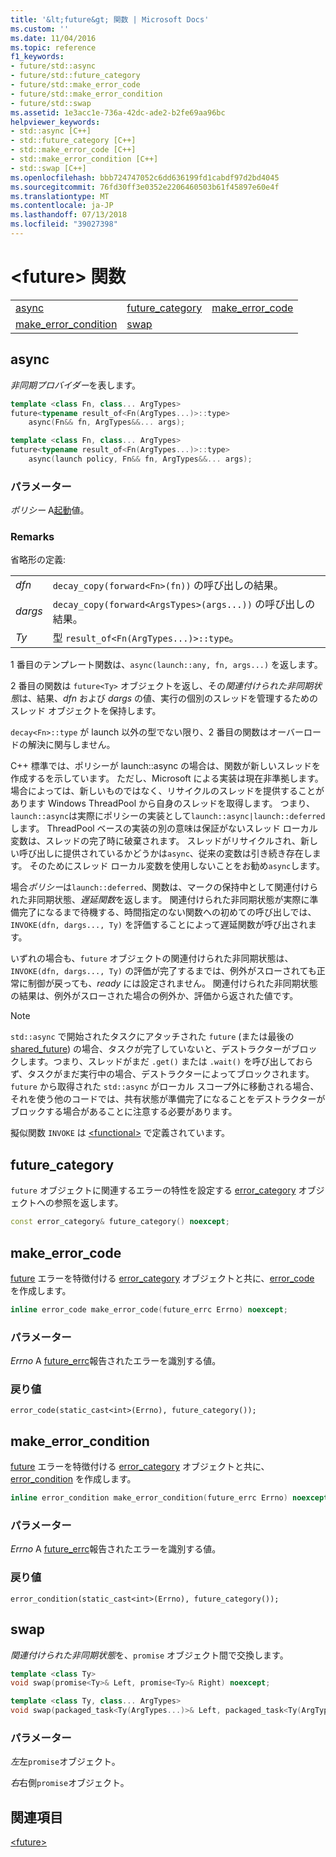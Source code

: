 ```yaml
---
title: '&lt;future&gt; 関数 | Microsoft Docs'
ms.custom: ''
ms.date: 11/04/2016
ms.topic: reference
f1_keywords:
- future/std::async
- future/std::future_category
- future/std::make_error_code
- future/std::make_error_condition
- future/std::swap
ms.assetid: 1e3acc1e-736a-42dc-ade2-b2fe69aa96bc
helpviewer_keywords:
- std::async [C++]
- std::future_category [C++]
- std::make_error_code [C++]
- std::make_error_condition [C++]
- std::swap [C++]
ms.openlocfilehash: bbb724747052c6dd636199fd1cabdf97d2bd4045
ms.sourcegitcommit: 76fd30ff3e0352e2206460503b61f45897e60e4f
ms.translationtype: MT
ms.contentlocale: ja-JP
ms.lasthandoff: 07/13/2018
ms.locfileid: "39027398"
---
```

# <a name="ltfuturegt-functions"></a>&lt;future&gt; 関数

||||
|-|-|-|
|[async](#async)|[future_category](#future_category)|[make_error_code](#make_error_code)|
|[make_error_condition](#make_error_condition)|[swap](#swap)|

## <a name="async"></a>  async

*非同期プロバイダー*を表します。

```cpp
template <class Fn, class... ArgTypes>
future<typename result_of<Fn(ArgTypes...)>::type>
    async(Fn&& fn, ArgTypes&&... args);

template <class Fn, class... ArgTypes>
future<typename result_of<Fn(ArgTypes...)>::type>
    async(launch policy, Fn&& fn, ArgTypes&&... args);
```

### <a name="parameters"></a>パラメーター

*ポリシー* A[起動](../standard-library/future-enums.md#launch)値。

### <a name="remarks"></a>Remarks

省略形の定義:

|||
|-|-|
|*dfn*|`decay_copy(forward<Fn>(fn))` の呼び出しの結果。|
|*dargs*|`decay_copy(forward<ArgsTypes>(args...))` の呼び出しの結果。|
|*Ty*|型 `result_of<Fn(ArgTypes...)>::type`。|

1 番目のテンプレート関数は、`async(launch::any, fn, args...)` を返します。

2 番目の関数は `future<Ty>` オブジェクトを返し、その*関連付けられた非同期状態*は、結果、*dfn* および *dargs* の値、実行の個別のスレッドを管理するためのスレッド オブジェクトを保持します。

`decay<Fn>::type` が launch 以外の型でない限り、2 番目の関数はオーバーロードの解決に関与しません。

C++ 標準では、ポリシーが launch::async の場合は、関数が新しいスレッドを作成するを示しています。 ただし、Microsoft による実装は現在非準拠します。 場合によっては、新しいものではなく、リサイクルのスレッドを提供することがあります Windows ThreadPool から自身のスレッドを取得します。 つまり、`launch::async`は実際にポリシーの実装として`launch::async|launch::deferred`します。  ThreadPool ベースの実装の別の意味は保証がないスレッド ローカル変数は、スレッドの完了時に破棄されます。 スレッドがリサイクルされ、新しい呼び出しに提供されているかどうかは`async`、従来の変数は引き続き存在します。 そのためにスレッド ローカル変数を使用しないことをお勧め`async`します。

場合*ポリシー*は`launch::deferred`、関数は、マークの保持中として関連付けられた非同期状態、*遅延関数*を返します。 関連付けられた非同期状態が実際に準備完了になるまで待機する、時間指定のない関数への初めての呼び出しでは、`INVOKE(dfn, dargs..., Ty)` を評価することによって遅延関数が呼び出されます。

いずれの場合も、`future` オブジェクトの関連付けられた非同期状態は、`INVOKE(dfn, dargs..., Ty)` の評価が完了するまでは、例外がスローされても正常に制御が戻っても、*ready* には設定されません。 関連付けられた非同期状態の結果は、例外がスローされた場合の例外か、評価から返された値です。

> [!NOTE]
> `std::async` で開始されたタスクにアタッチされた `future` (または最後の [shared_future](../standard-library/shared-future-class.md)) の場合、タスクが完了していないと、デストラクターがブロックします。つまり、スレッドがまだ `.get()` または `.wait()` を呼び出しておらず、タスクがまだ実行中の場合、デストラクターによってブロックされます。 `future` から取得された `std::async` がローカル スコープ外に移動される場合、それを使う他のコードでは、共有状態が準備完了になることをデストラクターがブロックする場合があることに注意する必要があります。

擬似関数 `INVOKE` は [\<functional>](../standard-library/functional.md) で定義されています。

## <a name="future_category"></a>  future_category

`future` オブジェクトに関連するエラーの特性を設定する [error_category](../standard-library/error-category-class.md) オブジェクトへの参照を返します。

```cpp
const error_category& future_category() noexcept;
```

## <a name="make_error_code"></a>  make_error_code

[future](../standard-library/future-class.md) エラーを特徴付ける [error_category](../standard-library/error-category-class.md) オブジェクトと共に、[error_code](../standard-library/error-code-class.md) を作成します。

```cpp
inline error_code make_error_code(future_errc Errno) noexcept;
```

### <a name="parameters"></a>パラメーター

*Errno* A [future_errc](../standard-library/future-enums.md#future_errc)報告されたエラーを識別する値。

### <a name="return-value"></a>戻り値

`error_code(static_cast<int>(Errno), future_category());`

## <a name="make_error_condition"></a>  make_error_condition

[future](../standard-library/future-class.md) エラーを特徴付ける [error_category](../standard-library/error-category-class.md) オブジェクトと共に、[error_condition](../standard-library/error-condition-class.md) を作成します。

```cpp
inline error_condition make_error_condition(future_errc Errno) noexcept;
```

### <a name="parameters"></a>パラメーター

*Errno* A [future_errc](../standard-library/future-enums.md#future_errc)報告されたエラーを識別する値。

### <a name="return-value"></a>戻り値

`error_condition(static_cast<int>(Errno), future_category());`

## <a name="swap"></a>  swap

*関連付けられた非同期状態*を、`promise` オブジェクト間で交換します。

```cpp
template <class Ty>
void swap(promise<Ty>& Left, promise<Ty>& Right) noexcept;

template <class Ty, class... ArgTypes>
void swap(packaged_task<Ty(ArgTypes...)>& Left, packaged_task<Ty(ArgTypes...)>& Right) noexcept;
```

### <a name="parameters"></a>パラメーター

*左*左`promise`オブジェクト。

*右*右側`promise`オブジェクト。

## <a name="see-also"></a>関連項目

[\<future>](../standard-library/future.md)<br/>
